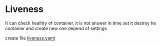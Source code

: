 # Liveness

It can check healhty of container, it is not answer in time set it destroy he container and create new one depend of settings

create file [liveness.yaml](./liveness.yaml)
